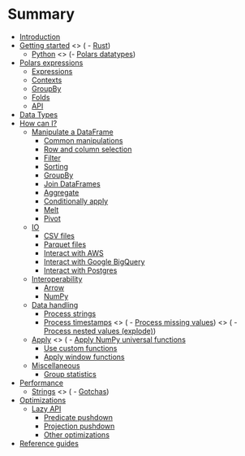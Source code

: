 # Summary

- [Introduction](introduction.md)
- [Getting started](quickstart/intro.md)
  \<> (    - [Rust](quickstart/rust.md))
  - [Python](quickstart/python.md)
    \<> (- [Polars datatypes](datatypes.md))
- [Polars expressions](dsl/intro.md)
  - [Expressions](dsl/intro.md)
  - [Contexts](dsl/contexts.md)
  - [GroupBy](dsl/groupby.md)
  - [Folds](dsl/folds.md)
  - [API](dsl/api.md)
- [Data Types](datatypes.md)
- [How can I?](howcani/intro.md)
  - [Manipulate a DataFrame](howcani/df/intro.md)
    - [Common manipulations](howcani/df/common-manipulations.md)
    - [Row and column selection](howcani/df/row_col_selection.md)
    - [Filter](howcani/df/filter.md)
    - [Sorting](howcani/df/sorting.md)
    - [GroupBy](howcani/df/groupby.md)
    - [Join DataFrames](howcani/df/join.md)
    - [Aggregate](howcani/df/aggregate.md)
    - [Conditionally apply](howcani/df/conditionally-apply.md)
    - [Melt](howcani/df/melt.md)
    - [Pivot](howcani/df/pivot.md)
  - [IO](howcani/io/intro.md)
    - [CSV files](howcani/io/csv.md)
    - [Parquet files](howcani/io/parquet.md)
    - [Interact with AWS](howcani/io/aws.md)
    - [Interact with Google BigQuery](howcani/io/google-big-query.md)
    - [Interact with Postgres](howcani/io/postgres.md)
  - [Interoperability](howcani/interop/intro.md)
    - [Arrow](howcani/interop/arrow.md)
    - [NumPy](howcani/interop/numpy.md)
  - [Data handling](howcani/data/intro.md)
    - [Process strings](howcani/data/strings.md)
    - [Process timestamps](howcani/data/timestamps.md)
      \<> (        - [Process missing values](howcani/missing.md))
      \<> (        - [Process nested values (explode)](howcani/explode.md))
  - [Apply](howcani/apply/intro.md)
    \<> (        - [Apply NumPy universal functions](howcani/apply/numpy-ufuncs.md)
    - [Use custom functions](howcani/apply/udfs.md)
    - [Apply window functions](howcani/apply/window-functions.md)
  - [Miscellaneous](howcani/misc/intro.md)
    - [Group statistics](howcani/misc/group-statistics.md)
- [Performance](performance/intro.md)
  - [Strings](performance/strings.md)
    \<> (    - [Gotchas](performance/gotchas.md))
- [Optimizations](optimizations/intro.md)
  - [Lazy API](optimizations/lazy/intro.md)
    - [Predicate pushdown](optimizations/lazy/predicate-pushdown.md)
    - [Projection pushdown](optimizations/lazy/projection-pushdown.md)
    - [Other optimizations](optimizations/lazy/other-optimizations.md)
- [Reference guides](references.md)
